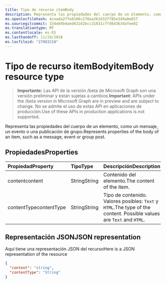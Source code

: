 ```yaml
---
title: Tipo de recurso itemBody
description: Representa las propiedades del cuerpo de un elemento, como un mensaje, un evento o una publicación de grupo.
ms.openlocfilehash: 4ceada2ffe8106c270aa262d32ff85e349a8e657
ms.sourcegitcommit: 334e84b4aed63162bcc31831cffd6d363dafee02
ms.translationtype: MT
ms.contentlocale: es-ES
ms.lasthandoff: 11/29/2018
ms.locfileid: "27083218"
---
```

# <a name="itembody-resource-type"></a><span data-ttu-id="d81ff-103">Tipo de recurso itemBody</span><span class="sxs-lookup"><span data-stu-id="d81ff-103">itemBody resource type</span></span>

> <span data-ttu-id="d81ff-104">**Importante:** Las API de la versión /beta de Microsoft Graph son una versión preliminar y están sujetas a cambios.</span><span class="sxs-lookup"><span data-stu-id="d81ff-104">**Important:** APIs under the /beta version in Microsoft Graph are in preview and are subject to change.</span></span> <span data-ttu-id="d81ff-105">No se admite el uso de estas API en aplicaciones de producción.</span><span class="sxs-lookup"><span data-stu-id="d81ff-105">Use of these APIs in production applications is not supported.</span></span>

<span data-ttu-id="d81ff-106">Representa las propiedades del cuerpo de un elemento, como un mensaje, un evento o una publicación de grupo.</span><span class="sxs-lookup"><span data-stu-id="d81ff-106">Represents properties of the body of an item, such as a message, event or group post.</span></span>

## <a name="properties"></a><span data-ttu-id="d81ff-107">Propiedades</span><span class="sxs-lookup"><span data-stu-id="d81ff-107">Properties</span></span>
| <span data-ttu-id="d81ff-108">Propiedad</span><span class="sxs-lookup"><span data-stu-id="d81ff-108">Property</span></span>     | <span data-ttu-id="d81ff-109">Tipo</span><span class="sxs-lookup"><span data-stu-id="d81ff-109">Type</span></span>   |<span data-ttu-id="d81ff-110">Descripción</span><span class="sxs-lookup"><span data-stu-id="d81ff-110">Description</span></span>|
|:---------------|:--------|:----------|
|<span data-ttu-id="d81ff-111">content</span><span class="sxs-lookup"><span data-stu-id="d81ff-111">content</span></span>|<span data-ttu-id="d81ff-112">String</span><span class="sxs-lookup"><span data-stu-id="d81ff-112">String</span></span>|<span data-ttu-id="d81ff-113">Contenido del elemento.</span><span class="sxs-lookup"><span data-stu-id="d81ff-113">The content of the item.</span></span>|
|<span data-ttu-id="d81ff-114">contentType</span><span class="sxs-lookup"><span data-stu-id="d81ff-114">contentType</span></span>|<span data-ttu-id="d81ff-115">String</span><span class="sxs-lookup"><span data-stu-id="d81ff-115">String</span></span>|<span data-ttu-id="d81ff-p102">Tipo de contenido. Valores posibles: `Text` y `HTML`.</span><span class="sxs-lookup"><span data-stu-id="d81ff-p102">The type of the content. Possible values are `Text` and `HTML`.</span></span>|

## <a name="json-representation"></a><span data-ttu-id="d81ff-118">Representación JSON</span><span class="sxs-lookup"><span data-stu-id="d81ff-118">JSON representation</span></span>

<span data-ttu-id="d81ff-119">Aquí tiene una representación JSON del recurso</span><span class="sxs-lookup"><span data-stu-id="d81ff-119">Here is a JSON representation of the resource</span></span>

<!-- {
  "blockType": "resource",
  "optionalProperties": [

  ],
  "@odata.type": "microsoft.graph.itemBody"
}-->

```json
{
  "content": "string",
  "contentType": "String"
}

```

<!-- uuid: 8fcb5dbc-d5aa-4681-8e31-b001d5168d79
2015-10-25 14:57:30 UTC -->
<!-- {
  "type": "#page.annotation",
  "description": "itemBody resource",
  "keywords": "",
  "section": "documentation",
  "tocPath": ""
}-->
